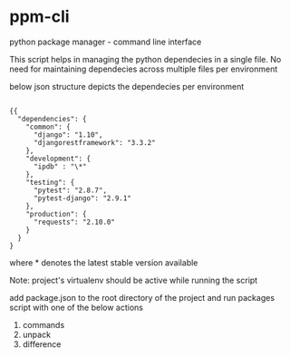 # ppm-cli
python package manager - command line interface

This script helps in managing the python dependecies in a single file. No need for maintaining dependecies across
multiple files per environment

below json structure depicts the dependecies per environment

<pre><code>
{{
  "dependencies": {
    "common": {
      "django": "1.10",
      "djangorestframework": "3.3.2"
    },
    "development": {
      "ipdb" : "\*"
    },
    "testing": {
      "pytest": "2.8.7",
      "pytest-django": "2.9.1"
    },
    "production": {
      "requests": "2.10.0"
    }
  }
}
</code></pre>

where * denotes the latest stable version available

Note: project's virtualenv should be active while running the script

add package.json to the root directory of the project and run packages script with one of the below actions

1. commands
2. unpack
3. difference
